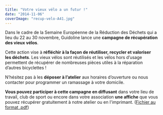 ```yaml
---
title: "Votre vieux vélo a un futur !"
date: "2014-11-06"
coverImage: "recup-velo-A41.jpg"
---
```


Dans le cadre de la Semaine Européenne de la Réduction des Déchets qui a lieu du 22 au 30 novembre, Guidoline lance une **campagne de récupération des vieux vélos**.

Cette action vise à **réfléchir à la façon de réutiliser, recycler et valoriser les déchets**. Les vieux vélos sont réutilisés et les vélos hors d’usage permettent de récupérer de nombreuses pièces utiles à la réparation d’autres bicyclettes !

N’hésitez pas à les **déposer à l’atelier** aux horaires d’ouverture ou nous contacter pour programmer un ramassage à votre domicile.

**Vous pouvez participer à cette campagne en diffusant** dans votre lieu de travail, club de sport ou encore dans votre association **une affiche** que vous pouvez récupérer gratuitement à notre atelier ou en l'imprimant. ([Fichier au format .pdf](http://www.guidoline.com/wp-content/uploads/2014/11/guidoline-recuperation-velo.pdf))
